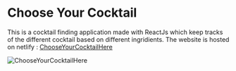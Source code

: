 # Choose Your Cocktail
This is a cocktail finding application made with ReactJs which keep tracks of the different cocktail based on different ingridients.
The website is hosted on netlify : [ChooseYourCocktailHere](https://chooseyourcocktail.netlify.app) 

![ChooseYourCocktailHere](https://i.imgur.com/dDLjNwT.jpg "Choose your cocktail")


